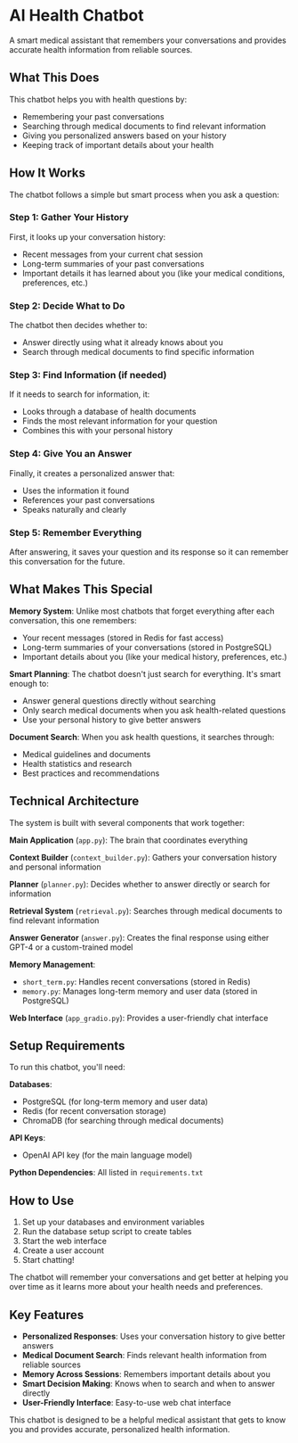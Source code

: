 # AI Health Chatbot

A smart medical assistant that remembers your conversations and provides accurate health information from reliable sources.

## What This Does

This chatbot helps you with health questions by:
- Remembering your past conversations
- Searching through medical documents to find relevant information
- Giving you personalized answers based on your history
- Keeping track of important details about your health

## How It Works

The chatbot follows a simple but smart process when you ask a question:

### Step 1: Gather Your History
First, it looks up your conversation history:
- Recent messages from your current chat session
- Long-term summaries of your past conversations
- Important details it has learned about you (like your medical conditions, preferences, etc.)

### Step 2: Decide What to Do
The chatbot then decides whether to:
- Answer directly using what it already knows about you
- Search through medical documents to find specific information

### Step 3: Find Information (if needed)
If it needs to search for information, it:
- Looks through a database of health documents
- Finds the most relevant information for your question
- Combines this with your personal history

### Step 4: Give You an Answer
Finally, it creates a personalized answer that:
- Uses the information it found
- References your past conversations
- Speaks naturally and clearly

### Step 5: Remember Everything
After answering, it saves your question and its response so it can remember this conversation for the future.

## What Makes This Special

**Memory System**: Unlike most chatbots that forget everything after each conversation, this one remembers:
- Your recent messages (stored in Redis for fast access)
- Long-term summaries of your conversations (stored in PostgreSQL)
- Important details about you (like your medical history, preferences, etc.)

**Smart Planning**: The chatbot doesn't just search for everything. It's smart enough to:
- Answer general questions directly without searching
- Only search medical documents when you ask health-related questions
- Use your personal history to give better answers

**Document Search**: When you ask health questions, it searches through:
- Medical guidelines and documents
- Health statistics and research
- Best practices and recommendations

## Technical Architecture

The system is built with several components that work together:

**Main Application** (`app.py`): The brain that coordinates everything

**Context Builder** (`context_builder.py`): Gathers your conversation history and personal information

**Planner** (`planner.py`): Decides whether to answer directly or search for information

**Retrieval System** (`retrieval.py`): Searches through medical documents to find relevant information

**Answer Generator** (`answer.py`): Creates the final response using either GPT-4 or a custom-trained model

**Memory Management**:
- `short_term.py`: Handles recent conversations (stored in Redis)
- `memory.py`: Manages long-term memory and user data (stored in PostgreSQL)

**Web Interface** (`app_gradio.py`): Provides a user-friendly chat interface

## Setup Requirements

To run this chatbot, you'll need:

**Databases**:
- PostgreSQL (for long-term memory and user data)
- Redis (for recent conversation storage)
- ChromaDB (for searching through medical documents)

**API Keys**:
- OpenAI API key (for the main language model)

**Python Dependencies**: All listed in `requirements.txt`

## How to Use

1. Set up your databases and environment variables
2. Run the database setup script to create tables
3. Start the web interface
4. Create a user account
5. Start chatting!

The chatbot will remember your conversations and get better at helping you over time as it learns more about your health needs and preferences.

## Key Features

- **Personalized Responses**: Uses your conversation history to give better answers
- **Medical Document Search**: Finds relevant health information from reliable sources
- **Memory Across Sessions**: Remembers important details about you
- **Smart Decision Making**: Knows when to search and when to answer directly
- **User-Friendly Interface**: Easy-to-use web chat interface

This chatbot is designed to be a helpful medical assistant that gets to know you and provides accurate, personalized health information. 